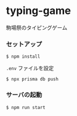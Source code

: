 # typing-game

駒場祭のタイピングゲーム

### セットアップ

```
$ npm install
```

`.env` ファイルを設定

```
$ npx prisma db push
```

### サーバの起動

```
$ npm run start
```
